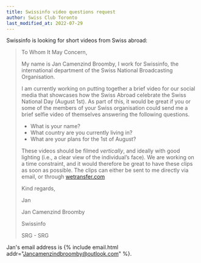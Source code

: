 ```yaml
---
title: Swissinfo video questions request
author: Swiss Club Toronto
last_modified_at: 2022-07-29
---
```

Swissinfo is looking for short videos from Swiss abroad:

> To Whom It May Concern,  
>
> My name is Jan Camenzind Broomby, I work for Swissinfo, the international
> department of the Swiss National Broadcasting Organisation.  
>
> I am currently working on putting together a brief video for our social media
> that showcases how the Swiss Abroad celebrate the Swiss National Day (August
> 1st). As part of this, it would be great if you or some of the members of
> your Swiss organisation could send me a brief selfie video of themselves
> answering the following questions. 
>
> - What is your name? 
> - What country are you currently living in? 
> - What are your plans for the 1st of August? 
>
> These videos should be filmed *vertically*, and ideally with good lighting
> (i.e., a clear view of the individual’s face). We are working on a time
> constraint, and it would therefore be great to have these clips as soon as
> possible. The clips can either be sent to me directly via email, or
> through [wetransfer.com](https://wetransfer.com/) 
>
> Kind regards,  
>
> Jan  
>
> Jan Camenzind Broomby 
>
> Swissinfo 
>
> SRG - SRG

Jan's email address is {% include email.html
addr="Jancamenzindbroomby@outlook.com" %}.
